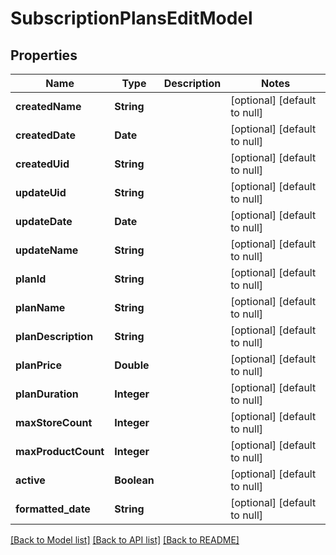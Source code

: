 # SubscriptionPlansEditModel
## Properties

| Name | Type | Description | Notes |
|------------ | ------------- | ------------- | -------------|
| **createdName** | **String** |  | [optional] [default to null] |
| **createdDate** | **Date** |  | [optional] [default to null] |
| **createdUid** | **String** |  | [optional] [default to null] |
| **updateUid** | **String** |  | [optional] [default to null] |
| **updateDate** | **Date** |  | [optional] [default to null] |
| **updateName** | **String** |  | [optional] [default to null] |
| **planId** | **String** |  | [optional] [default to null] |
| **planName** | **String** |  | [optional] [default to null] |
| **planDescription** | **String** |  | [optional] [default to null] |
| **planPrice** | **Double** |  | [optional] [default to null] |
| **planDuration** | **Integer** |  | [optional] [default to null] |
| **maxStoreCount** | **Integer** |  | [optional] [default to null] |
| **maxProductCount** | **Integer** |  | [optional] [default to null] |
| **active** | **Boolean** |  | [optional] [default to null] |
| **formatted\_date** | **String** |  | [optional] [default to null] |

[[Back to Model list]](../README.md#documentation-for-models) [[Back to API list]](../README.md#documentation-for-api-endpoints) [[Back to README]](../README.md)

